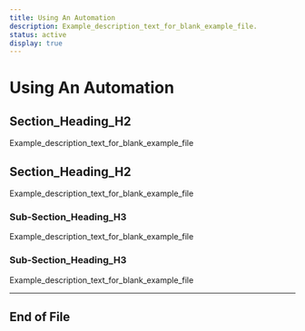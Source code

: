 ```yaml
---
title: Using An Automation
description: Example_description_text_for_blank_example_file.
status: active
display: true
---
```


# Using An Automation

## Section_Heading_H2
Example_description_text_for_blank_example_file

## Section_Heading_H2
Example_description_text_for_blank_example_file

### Sub-Section_Heading_H3
Example_description_text_for_blank_example_file

### Sub-Section_Heading_H3
Example_description_text_for_blank_example_file

---
## End of File
